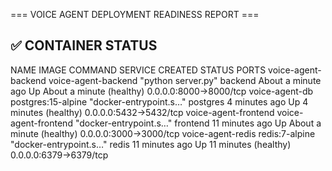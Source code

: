 === VOICE AGENT DEPLOYMENT READINESS REPORT ===

## ✅ CONTAINER STATUS
NAME                   IMAGE                  COMMAND                  SERVICE    CREATED              STATUS                        PORTS
voice-agent-backend    voice-agent-backend    "python server.py"       backend    About a minute ago   Up About a minute (healthy)   0.0.0.0:8000->8000/tcp
voice-agent-db         postgres:15-alpine     "docker-entrypoint.s…"   postgres   4 minutes ago        Up 4 minutes (healthy)        0.0.0.0:5432->5432/tcp
voice-agent-frontend   voice-agent-frontend   "docker-entrypoint.s…"   frontend   11 minutes ago       Up About a minute (healthy)   0.0.0.0:3000->3000/tcp
voice-agent-redis      redis:7-alpine         "docker-entrypoint.s…"   redis      11 minutes ago       Up 11 minutes (healthy)       0.0.0.0:6379->6379/tcp
